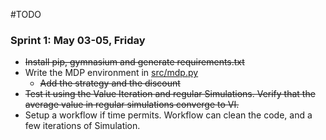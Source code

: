 #TODO 

### Sprint 1: May 03-05, Friday

- ~~Install pip, gymnasium and generate requirements.txt~~
- Write the MDP environment in [src/mdp.py](src/mdp.py)
    -   ~~Add the strategy and the discount~~
- ~~Test it using the Value Iteration and regular Simulations. Verify that the average value in regular simulations converge to VI.~~
- Setup a workflow if time permits. Workflow can clean the code, and a few iterations of Simulation.
